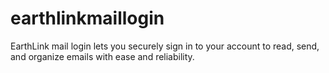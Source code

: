 # earthlinkmaillogin
EarthLink mail login lets you securely sign in to your account to read, send, and organize emails with ease and reliability.
